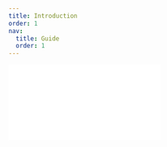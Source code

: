 ```yaml
---
title: Introduction
order: 1
nav:
  title: Guide
  order: 1
---
```


<embed src="../../README.md"></embed>
